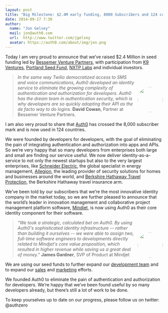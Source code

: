 ```yaml
---
layout: post
title: "Big Milestone: $2.4M early funding, 8000 Subscribers and 124 countries."
date: 2014-09-17 7:30
author: 
  name: "Jon Gelsey"
  mail: jon@auth0.com
  url:  http://www.twitter.com/jgelsey
  avatar: https://auth0.com/about/img/jon.png
---
```

 
Today I am very proud to announce that we’ve raised $2.4 Million in seed funding led by [Bessemer Venture Partners](http://bvp.com), with participation from [K9 Ventures](http://www.k9ventures.com/), [Portland Seed Fund](http://www.portlandseedfund.com/), [NXTP Labs](http://www.nxtplabs.com/) and individual investors.


<a target="_new" href="http://www.bvp.com/team/david-cowan"><div style="float: right;margin: 40px 0px 10px 10px;"><img style="display: block;border-radius: 100px;max-width: 80px;height: 80px;position: relative;margin: auto;" src="https://i.cloudup.com/VCjw8OdnuJ.png"></div></a>

> _In the same way Twilio democratized access to SMS and voice communications, Auth0 developed an identity service to eliminate the growing complexity of authentication and authorization for developers. Auth0 has the dream team in authentication security, which is why developers are so quickly adopting their API as the de facto way to do logins._ **David Cowan**, Partner at Bessemer Venture Partners.


I am also very proud to share that [Auth0](https://auth0.com) has crossed the 8,000 subscriber mark and is now used in 124 countries.
 
<!-- more -->
 
We were founded by developers for developers, with the goal of eliminating the pain of integrating authentication and authorization into apps and APIs.  So we’re very happy that so many developers from enterprises both large and small are finding our service useful.  We now deliver identity-as-a-service to not only the newest startups but also to the very largest enterprises, like [Schneider Electric](http://www.schneider-electric.com/), the global specialist in energy management, [Allegion](http://www.allegion.com/), the leading provider of security solutions for homes and businesses around the world, and [Berkshire Hathaway Travel Protection](https://www.bhtp.com/), the Berkshire Hathaway travel insurance arm.  

We’ve been told by our subscribers that we’re the most innovative identity company in the market today, so we are further pleased to announce that the world’s leader in innovation management and collaborative project management platform software, [Mindjet](http://mindjet.com), is now using Auth0 as their core identity component for their software.

<a target="_new"><div style="float: right;margin: 40px 0px 10px 10px;"><img style="display: block;border-radius: 100px;max-width: 80px;height: 80px;position: relative;margin: auto;" src="https://i.cloudup.com/jPZqcYTW6x.png"></div></a>

> _“We took a strategic, calculated bet on Auth0. By using Auth0's sophisticated identity infrastructure -- rather than building it ourselves -- we were able to assign two, full-time software engineers to developments directly related to Mindjet's core value proposition, which resulted in higher revenue while saving us a great deal of money.”_ **James Gardner**, SVP of Product at Mindjet
 
We are using our seed funds to further expand our [development team](http://auth0.com/jobs) and to expand our [sales](http://auth0.com/jobs) and [marketing](http://auth0.com/jobs) efforts.  

We founded Auth0 to eliminate the pain of authentication and authorization for developers. We’re happy that we’ve been found useful by so many developers already, but there’s still a lot of work to be done. 

To keep yourselves up to date on our progress, please follow us on twitter: @authzero



